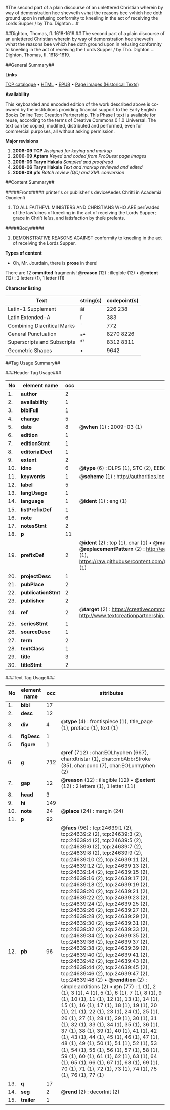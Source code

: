 #The second part of a plain discourse of an unlettered Christian wherein by way of demonstration hee shevveth vvhat the reasons bee vvhich hee doth ground upon in refusing conformity to kneeling in the act of receiving the Lords Supper / by Tho. Dighton ...#

##Dighton, Thomas, fl. 1618-1619.##
The second part of a plain discourse of an unlettered Christian wherein by way of demonstration hee shevveth vvhat the reasons bee vvhich hee doth ground upon in refusing conformity to kneeling in the act of receiving the Lords Supper / by Tho. Dighton ...
Dighton, Thomas, fl. 1618-1619.

##General Summary##

**Links**

[TCP catalogue](http://www.ota.ox.ac.uk/tcp/)  • 
[HTML](http://tei.it.ox.ac.uk/tcp/Texts-HTML/free/A20/A20466.html)  • 
[EPUB](http://tei.it.ox.ac.uk/tcp/Texts-EPUB/free/A20/A20466.epub) • 
[Page images (Historical Texts)](https://data.historicaltexts.jisc.ac.uk/view?pubId=eebo-21494460e&pageId=eebo-21494460e-24639-1)

**Availability**

This keyboarded and encoded edition of the
	       work described above is co-owned by the institutions
	       providing financial support to the Early English Books
	       Online Text Creation Partnership. This Phase I text is
	       available for reuse, according to the terms of Creative
	       Commons 0 1.0 Universal. The text can be copied,
	       modified, distributed and performed, even for
	       commercial purposes, all without asking permission.

**Major revisions**

1. __2006-09__ __TCP__ *Assigned for keying and markup*
1. __2006-09__ __Aptara__ *Keyed and coded from ProQuest page images*
1. __2008-06__ __Taryn Hakala__ *Sampled and proofread*
1. __2008-06__ __Taryn Hakala__ *Text and markup reviewed and edited*
1. __2008-09__ __pfs__ *Batch review (QC) and XML conversion*

##Content Summary##

#####Front#####
printer's or publisher's deviceAedes Chriſti in
Academiâ Oxonienſi
1. TO ALL FAITHFVL
MINISTERS AND
CHRISTIANS WHO ARE
perſwaded of the lawfulnes of kneeling
in the act of receiving the
Lords Supper; grace in Chriſt
Ieſus, and ſatisfaction by
theſe preſents.

#####Body#####

1. DEMONSTRATIVE
REASONS AGAINST
conformity to kneeling in the act
of receiving the Lords
Supper.

**Types of content**

  * Oh, Mr. Jourdain, there is **prose** in there!

There are 12 **ommitted** fragments! 
 @__reason__ (12) : illegible (12)  •  @__extent__ (12) : 2 letters (1), 1 letter (11)

**Character listing**


|Text|string(s)|codepoint(s)|
|---|---|---|
|Latin-1 Supplement|âî|226 238|
|Latin Extended-A|ſ|383|
|Combining             Diacritical Marks|̄|772|
|General Punctuation|⁎•|8270 8226|
|Superscripts             and Subscripts|⁸⁷|8312 8311|
|Geometric Shapes|▪|9642|

##Tag Usage Summary##

###Header Tag Usage###

|No|element name|occ|attributes|
|---|---|---|---|
|1.|__author__|2||
|2.|__availability__|1||
|3.|__biblFull__|1||
|4.|__change__|5||
|5.|__date__|8| @__when__ (1) : 2009-03 (1)|
|6.|__edition__|1||
|7.|__editionStmt__|1||
|8.|__editorialDecl__|1||
|9.|__extent__|2||
|10.|__idno__|6| @__type__ (6) : DLPS (1), STC (2), EEBO-CITATION (1), OCLC (1), VID (1)|
|11.|__keywords__|1| @__scheme__ (1) : http://authorities.loc.gov/ (1)|
|12.|__label__|5||
|13.|__langUsage__|1||
|14.|__language__|1| @__ident__ (1) : eng (1)|
|15.|__listPrefixDef__|1||
|16.|__note__|6||
|17.|__notesStmt__|2||
|18.|__p__|11||
|19.|__prefixDef__|2| @__ident__ (2) : tcp (1), char (1)  •  @__matchPattern__ (2) : ([0-9\-]+):([0-9IVX]+) (1), (.+) (1)  •  @__replacementPattern__ (2) : http://eebo.chadwyck.com/downloadtiff?vid=$1&page=$2 (1), https://raw.githubusercontent.com/textcreationpartnership/Texts/master/tcpchars.xml#$1 (1)|
|20.|__projectDesc__|1||
|21.|__pubPlace__|2||
|22.|__publicationStmt__|2||
|23.|__publisher__|2||
|24.|__ref__|2| @__target__ (2) : https://creativecommons.org/publicdomain/zero/1.0/ (1), http://www.textcreationpartnership.org/docs/. (1)|
|25.|__seriesStmt__|1||
|26.|__sourceDesc__|1||
|27.|__term__|2||
|28.|__textClass__|1||
|29.|__title__|3||
|30.|__titleStmt__|2||


###Text Tag Usage###

|No|element name|occ|attributes|
|---|---|---|---|
|1.|__bibl__|17||
|2.|__desc__|12||
|3.|__div__|4| @__type__ (4) : frontispiece (1), title_page (1), preface (1), text (1)|
|4.|__figDesc__|1||
|5.|__figure__|1||
|6.|__g__|712| @__ref__ (712) : char:EOLhyphen (667), char:dtristar (1), char:cmbAbbrStroke (35), char:punc (7), char:EOLunhyphen (2)|
|7.|__gap__|12| @__reason__ (12) : illegible (12)  •  @__extent__ (12) : 2 letters (1), 1 letter (11)|
|8.|__head__|3||
|9.|__hi__|149||
|10.|__note__|24| @__place__ (24) : margin (24)|
|11.|__p__|92||
|12.|__pb__|96| @__facs__ (96) : tcp:24639:1 (2), tcp:24639:2 (2), tcp:24639:3 (2), tcp:24639:4 (2), tcp:24639:5 (2), tcp:24639:6 (2), tcp:24639:7 (2), tcp:24639:8 (2), tcp:24639:9 (2), tcp:24639:10 (2), tcp:24639:11 (2), tcp:24639:12 (2), tcp:24639:13 (2), tcp:24639:14 (2), tcp:24639:15 (2), tcp:24639:16 (2), tcp:24639:17 (2), tcp:24639:18 (2), tcp:24639:19 (2), tcp:24639:20 (2), tcp:24639:21 (2), tcp:24639:22 (2), tcp:24639:23 (2), tcp:24639:24 (2), tcp:24639:25 (2), tcp:24639:26 (2), tcp:24639:27 (2), tcp:24639:28 (2), tcp:24639:29 (2), tcp:24639:30 (2), tcp:24639:31 (2), tcp:24639:32 (2), tcp:24639:33 (2), tcp:24639:34 (2), tcp:24639:35 (2), tcp:24639:36 (2), tcp:24639:37 (2), tcp:24639:38 (2), tcp:24639:39 (2), tcp:24639:40 (2), tcp:24639:41 (2), tcp:24639:42 (2), tcp:24639:43 (2), tcp:24639:44 (2), tcp:24639:45 (2), tcp:24639:46 (2), tcp:24639:47 (2), tcp:24639:48 (2)  •  @__rendition__ (2) : simple:additions (2)  •  @__n__ (77) : 1 (1), 2 (1), 3 (1), 4 (1), 5 (1), 6 (1), 7 (1), 8 (1), 9 (1), 10 (1), 11 (1), 12 (1), 13 (1), 14 (1), 15 (1), 16 (1), 17 (1), 18 (1), 19 (1), 20 (1), 21 (1), 22 (1), 23 (1), 24 (1), 25 (1), 26 (1), 27 (1), 28 (1), 29 (1), 30 (1), 31 (1), 32 (1), 33 (1), 34 (1), 35 (1), 36 (1), 37 (1), 38 (1), 39 (1), 40 (1), 41 (1), 42 (1), 43 (1), 44 (1), 45 (1), 46 (1), 47 (1), 48 (1), 49 (1), 50 (1), 51 (1), 52 (1), 53 (1), 54 (1), 55 (1), 56 (1), 57 (1), 58 (1), 59 (1), 60 (1), 61 (1), 62 (1), 63 (1), 64 (1), 65 (1), 66 (1), 67 (1), 68 (1), 69 (1), 70 (1), 71 (1), 72 (1), 73 (1), 74 (1), 75 (1), 76 (1), 77 (1)|
|13.|__q__|17||
|14.|__seg__|2| @__rend__ (2) : decorInit (2)|
|15.|__trailer__|1||
